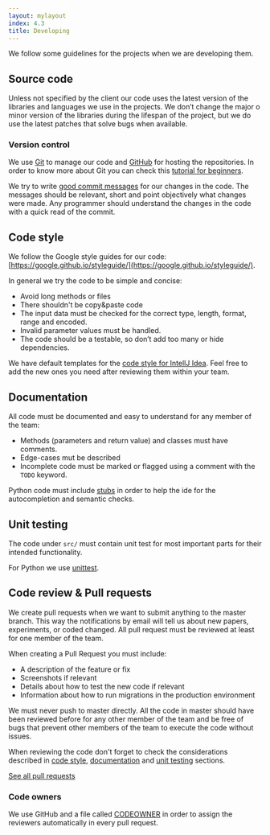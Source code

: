 ```yaml
---
layout: mylayout
index: 4.3
title: Developing
---
```


We follow some guidelines for the projects when we are developing them.

## Source code

Unless not specified by the client our code uses the latest version of the libraries and languages we use in the projects. We don’t change the major o minor version of the libraries during the lifespan of the project, but we do use the latest patches that solve bugs when available.

### Version control

We use [Git](https://git-scm.com/) to manage our code and [GitHub](https://github.com/serendeepia) for hosting the repositories. In order to know more about Git you can check this [tutorial for beginners](https://rogerdudler.github.io/git-guide/).

We try to write [good commit messages](https://chris.beams.io/posts/git-commit/) for our changes in the code. The messages should be relevant, short and point objectively what changes were made. Any programmer should understand the changes in the code with a quick read of the commit.

## Code style

We follow the Google style guides for our code: [https://google.github.io/styleguide/](https://google.github.io/styleguide/).

In general we try the code to be simple and concise:
* Avoid long methods or files
* There shouldn't be copy&paste code
* The input data must be checked for the correct type, length, format, range and encoded.
* Invalid parameter values must be handled.
* The code should be a testable, so don’t add too many or hide dependencies.

We have default templates for the [code style for IntellJ Idea](https://github.com/serendeepia/playbook/tree/master/assets/code_style). Feel free to add the new ones you need after reviewing them within your team.

## Documentation

All code must be documented and easy to understand for any member of the team:
* Methods (parameters and return value) and classes must have comments.
* Edge-cases mut be described
* Incomplete code must be marked or flagged using a comment with the `TODO` keyword.

Python code must include [stubs](https://github.com/python/mypy/wiki/Creating-Stubs-For-Python-Modules) in order to help the ide for the autocompletion and semantic checks.

## Unit testing

The code under `src/` must contain unit test for most important parts for their intended functionality.

For Python we use [unittest](https://docs.python.org/3/library/unittest.html).

## Code review & Pull requests

We create pull requests when we want to submit anything to the master branch. This way the notifications by email will tell us about new papers, experiments, or coded changed. All pull request must be reviewed at least for one member of the team. 

When creating a Pull Request you must include:
* A description of the feature or fix
* Screenshots if relevant
* Details about how to test the new code if relevant
* Information about how to run migrations in the production environment

We must never push to master directly. All the code in master should have been reviewed before for any other member of the team and be free of bugs that prevent other members of the team to execute the code without issues.

When reviewing the code don't forget to check the considerations described in [code style](#code-style), [documentation](#documentation) and [unit testing](#unit-testing) sections.

[See all pull requests](https://github.com/pulls?utf8=✓&q=is%3Aopen+is%3Apr+user%3Aserendeepia+archived%3Afalse+) 

### Code owners

We use GitHub and a file called [CODEOWNER](https://github.com/blog/2392-introducing-code-owners) in order to assign the reviewers automatically in every pull request.

